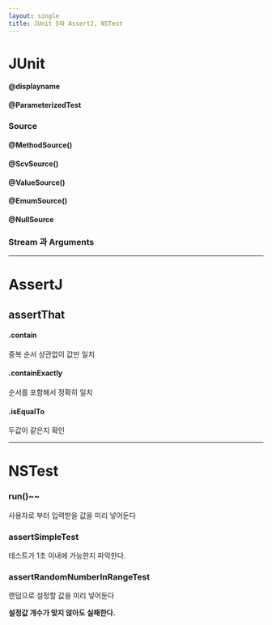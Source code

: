 ```yaml
---
layout: single
title: JUnit 5와 AssertJ, NSTest
---
```

# JUnit

#### @displayname

####  @ParameterizedTest

### Source
#### @MethodSource()
#### @ScvSource()
#### @ValueSource()
#### @EmumSource()
#### @NullSource


### Stream 과 Arguments

---
# AssertJ

## assertThat

#### .contain

중복 순서 상관없이 값만 일치

#### .containExactly

순서를 포함해서 정확히 일치

#### .isEqualTo

두값이 같은지 확인

---

# NSTest

### run()~~

사용자로 부터 입력받을 값을 미리 넣어둔다

### assertSimpleTest

테스트가 1초 이내에 가능한지 파악한다.

### assertRandomNumberInRangeTest

랜덤으로 설정할 값을 미리 넣어둔다 

**설정값 개수가 맞지 않아도 실패한다.**




